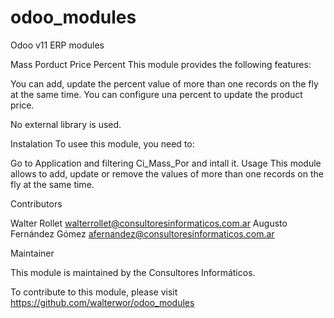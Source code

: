 # odoo_modules
Odoo v11 ERP modules

Mass Porduct Price Percent
This module provides the following features:

You can add, update the percent value of more than one records on the fly at the same time.
You can configure una percent to update the product price.

No external library is used.

Instalation
To usee this module, you need to:

Go to Application and filtering Ci_Mass_Por and intall it.
Usage
This module allows to add, update or remove the values of more than one records on the fly at the same time.

Contributors

Walter Rollet <walterrollet@consultoresinformaticos.com.ar>
Augusto Fernández Gómez <afernandez@consultoresinformaticos.com.ar>

Maintainer

This module is maintained by the Consultores Informáticos.

To contribute to this module, please visit https://github.com/walterwor/odoo_modules
